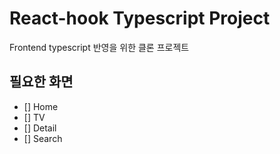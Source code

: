# React-hook Typescript Project

Frontend typescript 반영을 위한 클론 프로젝트

## 필요한 화면

- [] Home
- [] TV
- [] Detail
- [] Search
